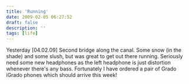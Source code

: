 ```yaml
---
title: 'Running'
date: 2009-02-05 06:27:52
draft: false
description: ''
tags: [life]
---
```


Yesterday \[04.02.09\] Second bridge along the canal. Some snow (in the shade) and some slush, but was great to get out there running. Seriously need some new headphones as the left headphone is just distortion whenever there's any bass. Fortunately I have ordered a pair of Grado iGrado phones which should arrive this week!